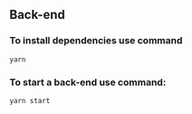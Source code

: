 ##   Back-end

###  To install dependencies use command 

```
yarn
```

###  To start a back-end use command:

```
yarn start
```

